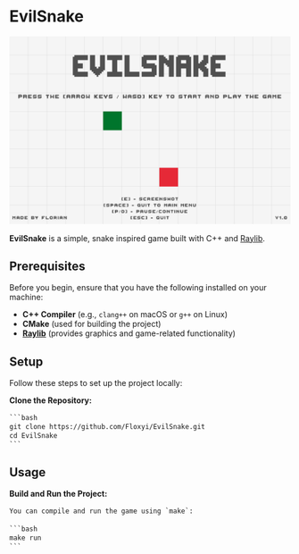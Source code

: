 # EvilSnake

![EvilSnake Screenshot](/assets/textures/Screenshot.png)

**EvilSnake** is a simple, snake inspired game built with C++ and [Raylib](https://www.raylib.com/).

## Prerequisites

Before you begin, ensure that you have the following installed on your machine:

- **C++ Compiler** (e.g., `clang++` on macOS or `g++` on Linux)
- **CMake** (used for building the project)
- **[Raylib](https://www.raylib.com/)** (provides graphics and game-related functionality)

## Setup

Follow these steps to set up the project locally:

**Clone the Repository:**

    ```bash
    git clone https://github.com/Floxyi/EvilSnake.git
    cd EvilSnake
    ```

## Usage

**Build and Run the Project:**

    You can compile and run the game using `make`:

    ```bash
    make run
    ```
